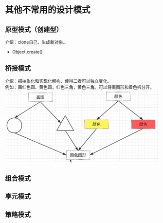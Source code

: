 # 其他不常用的设计模式

## 原型模式（创建型）
介绍：clone自己，生成新对象。
- Object.create()

## 桥接模式
介绍：把抽象化和实现化解构，使得二者可以独立变化。  
例如：画红色圆、黄色圆，红色三角，黄色三角。可以将画图形和着色拆分开。
![桥接模式](../../images/设计模式_桥接模式_1.png)

## 组合模式

## 享元模式

## 策略模式